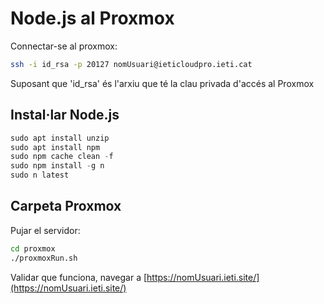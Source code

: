 # Node.js al Proxmox

Connectar-se al proxmox:

```bash
ssh -i id_rsa -p 20127 nomUsuari@ieticloudpro.ieti.cat
```

Suposant que 'id_rsa' és l'arxiu que té la clau privada d'accés al Proxmox

## Instal·lar Node.js

```python
sudo apt install unzip
sudo apt install npm
sudo npm cache clean -f
sudo npm install -g n
sudo n latest
```

## Carpeta Proxmox

Pujar el servidor:
```bash
cd proxmox
./proxmoxRun.sh
```

Validar que funciona, navegar a [https://nomUsuari.ieti.site/](https://nomUsuari.ieti.site/)

